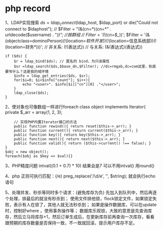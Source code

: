 # php record

1、LDAP实现搜索
	$ds = ldap_connect($ldap_host, $ldap_port) or die("Could not connect to $ldaphost");
	// $Filter = "(&(cn=*)(cn=*" . urldecode($username) . "*))";    //按群组
    // $Filter = '(!(cn=$$_*))';
    $Filter = '(&(objectclass=dominoPerson)(!(location=*软件开发*))(!(location=信息系统部))(!(location=财务*)))';
    // 非关系: (!(表达式))
    // 与关系: (&(表达式)(表达式))

	if ($ds) {
        $r = ldap_bind($ds); // 匿名的 bind，为只读属性
        $sr =ldap_search($ds,$base_dn,$Filter); //dc=rmgab,dc=com这里，到底要写什么？这是我的域环境
        $info = ldap_get_entries($ds, $sr);
        for($i=0; $i<$info["count"]; $i++){
            echo "<user>". $info[$i]["cn"][0] ."</user>";
        }
        ldap_close($ds);
    }

2、使对象也可像数组一样进行foreach
    class object implements Iterator{
        private $_arr = array(1, 2, 3);

        // 实现PHP内置Iterator接口的方法
        public function rewind(){ return reset($this->_arr); }
        public function current(){ return current($this->_arr); }
        public function key(){ return key($this->_arr); }
        public function next(){ return next($this->_arr); }
        public function valid(){ return ($this->current() !== false); }
    }
    $obj = new object();
    foreach($obj as $key => $val){}

3、PHP精度问题
    intval((0.1 + 0.7) * 10) 结果会是7
    可以不用intval() 用round()

4、php 正则可执行匹配：(/e)
    preg_replace('/\d/e', '<?php echo 8; ?>', $string);
    就会执行echo 语句
   
5、处理并发、秒杀等同时多个请求：(避免库存为负)
    先加入到队列中，然后再逐个处理，排最后的就没有秒杀到；
    使用文件排他锁，flock锁定文件，如果锁定失败，表示有人在锁了，其他人就无法秒杀到；
    如果是操作数据库，可以在update时，控制好where ，使用事务操作等；
    数据库乐观锁，大致的意思是先查询库存，然后立马将库存+1，然后订单生成后，在更新库存前再查询一次库存，看看跟预期的库存数量是否保持一致，不一致就回滚，提示用户库存不足。



